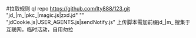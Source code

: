 #拉取规则
ql repo https://github.com/lty888/123.git "jd_|m_|pkc_|magic.js|zxd.jd" "" "jdCookie.js|USER_AGENTS.js|sendNotify.js"
上传脚本需加前缀jd_|m_
搜集于互联网，临时活动，自用勿拉
